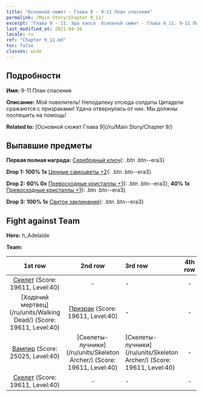 ```yaml
---
title: "Основной сюжет - Глава 9 - 9-11 План спасения"
permalink: /Main Story/Chapter 9_11/
excerpt: "Глава 9 - 11. Эра хаоса  Основной сюжет - Глава 9_11. 9-11 План спасения"
last_modified_at: 2021-04-16
locale: ru
ref: "Chapter 9_11.md"
toc: false
classes: wide
---
```


## Подробности

 **Имя:** 9-11 План спасения

 **Описание:** Мой повелитель! Неподалеку отсюда солдаты Цитадели сражаются с призраками! Удача отвернулась от них. Мы должны поспешить на помощь!

 **Related to:** [Основной сюжет Глава 9](/ru/Main Story/Chapter 9/)

## Выпавшие предметы

 **Первая полная награда:** [Серебряный ключ](/ru/Items/con_693/){: .btn .btn--era3}

 **Drop 1:** **100% 1x** [Ценные самоцветы +2](/ru/Items/mat_30/){: .btn .btn--era3}

 **Drop 2:** **60% 0x** [Превосходные кристаллы +1](/ru/Items/mat_24/){: .btn .btn--era3}, **40% 1x** [Превосходные кристаллы +1](/ru/Items/mat_24/){: .btn .btn--era3}

 **Drop 3:** **100% 1x** [Свиток заклинания](/ru/Items/con_694/){: .btn .btn--era3}


## Fight against Team
 **Hero:** h_Adelaide

 **Team:**


  | 1st row | 2nd row | 3rd row | 4th row |
  |:----:|:----:|:----|:----:|
  | [Скелет](/ru/units/Skeleton/) (Score: 19611, Level:40)  | - | - | - |
  | [Ходячий мертвец](/ru/units/Walking Dead/) (Score: 19611, Level:40)  | [Призрак](/ru/units/Wight/) (Score: 19611, Level:40)  | - | - |
  | [Вампир](/ru/units/Vampire/) (Score: 25025, Level:40)  | [Скелеты-лучники](/ru/units/Skeleton Archer/) (Score: 19611, Level:40)  | [Скелеты-лучники](/ru/units/Skeleton Archer/) (Score: 19611, Level:40)  | - |
  | [Скелет](/ru/units/Skeleton/) (Score: 19611, Level:40)  | - | - | - |



